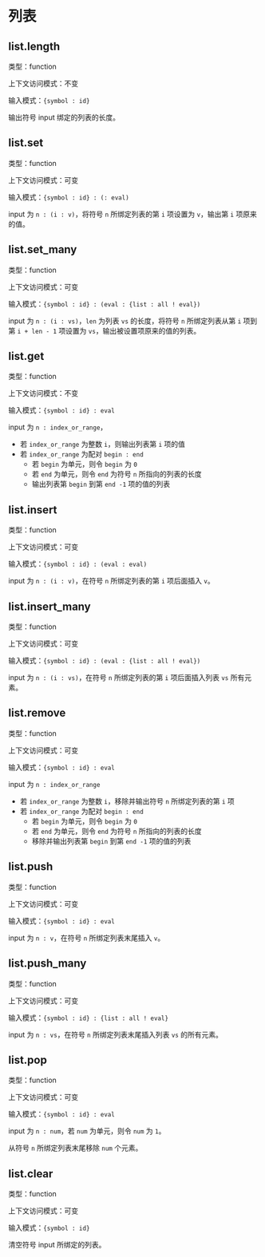# 列表

## list.length

类型：function

上下文访问模式：不变

输入模式：`{symbol : id}`

输出符号 input 绑定的列表的长度。

## list.set

类型：function

上下文访问模式：可变

输入模式：`{symbol : id} : (: eval)`

input 为 `n : (i : v)`，将符号 `n` 所绑定列表的第 `i` 项设置为 `v`，输出第 `i` 项原来的值。

## list.set_many

类型：function

上下文访问模式：可变

输入模式：`{symbol : id} : (eval : {list : all ! eval})`

input 为 `n : (i : vs)`，`len` 为列表 `vs` 的长度，将符号 `n` 所绑定列表从第 `i` 项到第 `i + len - 1` 项设置为 `vs`，输出被设置项原来的值的列表。

## list.get

类型：function

上下文访问模式：不变

输入模式：`{symbol : id} : eval`

input 为 `n : index_or_range`，

- 若 `index_or_range` 为整数 `i`，则输出列表第 `i` 项的值
- 若 `index_or_range` 为配对 `begin : end`
  - 若 `begin` 为单元，则令 `begin` 为 `0`
  - 若 `end` 为单元，则令 `end` 为符号 `n` 所指向的列表的长度
  - 输出列表第 `begin` 到第 `end -1` 项的值的列表

## list.insert

类型：function

上下文访问模式：可变

输入模式：`{symbol : id} : (eval : eval)`

input 为 `n : (i : v)`，在符号 `n` 所绑定列表的第 `i` 项后面插入 `v`。

## list.insert_many

类型：function

上下文访问模式：可变

输入模式：`{symbol : id} : (eval : {list : all ! eval})`

input 为 `n : (i : vs)`，在符号 `n` 所绑定列表的第 `i` 项后面插入列表 `vs` 所有元素。

## list.remove

类型：function

上下文访问模式：可变

输入模式：`{symbol : id} : eval`

input 为 `n : index_or_range`

- 若 `index_or_range` 为整数 `i`，移除并输出符号 `n` 所绑定列表的第 `i` 项
- 若 `index_or_range` 为配对 `begin : end`
  - 若 `begin` 为单元，则令 `begin` 为 `0`
  - 若 `end` 为单元，则令 `end` 为符号 `n` 所指向的列表的长度
  - 移除并输出列表第 `begin` 到第 `end -1` 项的值的列表

## list.push

类型：function

上下文访问模式：可变

输入模式：`{symbol : id} : eval`

input 为 `n : v`，在符号 `n` 所绑定列表末尾插入 `v`。

## list.push_many

类型：function

上下文访问模式：可变

输入模式：`{symbol : id} : {list : all ! eval}`

input 为 `n : vs`，在符号 `n` 所绑定列表末尾插入列表 `vs` 的所有元素。

## list.pop

类型：function

上下文访问模式：可变

输入模式：`{symbol : id} : eval`

input 为 `n : num`，若 `num` 为单元，则令 `num` 为 `1`。

从符号 `n` 所绑定列表末尾移除 `num` 个元素。

## list.clear

类型：function

上下文访问模式：可变

输入模式：`{symbol : id}`

清空符号 input 所绑定的列表。
